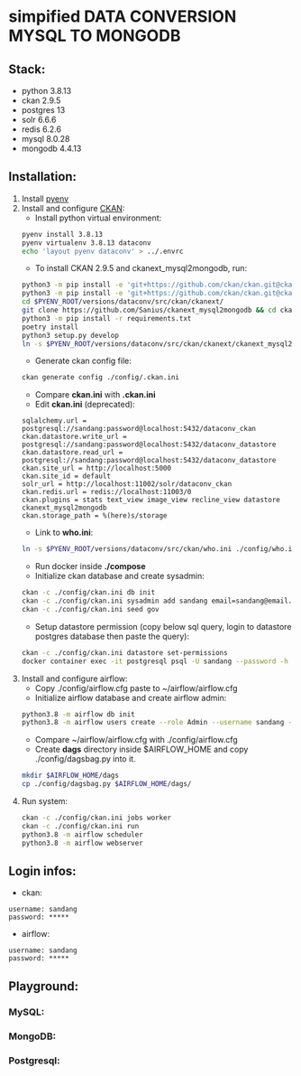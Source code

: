 # simpified DATA CONVERSION MYSQL TO MONGODB 

## Stack:
- python 3.8.13
- ckan 2.9.5
- postgres 13
- solr 6.6.6
- redis 6.2.6
- mysql 8.0.28
- mongodb 4.4.13
## Installation:
1. Install [pyenv](https://github.com/pyenv/pyenv)
1. Install and configure [CKAN](https://docs.ckan.org/en/2.9/maintaining/installing/install-from-source.html):
    - Install python virtual environment:
    ```bash
    pyenv install 3.8.13
    pyenv virtualenv 3.8.13 dataconv
    echo 'layout pyenv dataconv' > ../.envrc
    ```
    - To install CKAN 2.9.5 and ckanext_mysql2mongodb, run:
    ```bash
    python3 -m pip install -e 'git+https://github.com/ckan/ckan.git@ckan-2.9.5#egg=ckan[requirements]'
    python3 -m pip install -e 'git+https://github.com/ckan/ckan.git@ckan-2.9.5#egg=ckan[requirements,dev]'
    cd $PYENV_ROOT/versions/dataconv/src/ckan/ckanext/
    git clone https://github.com/Sanius/ckanext_mysql2mongodb && cd ckanext_mysql2mongodb
    python3 -m pip install -r requirements.txt
    poetry install
    python3 setup.py develop
    ln -s $PYENV_ROOT/versions/dataconv/src/ckan/ckanext/ckanext_mysql2mongodb ../ckanext_mysql2mongodb
    ```
    - Generate ckan config file:
    ```bash
    ckan generate config ./config/.ckan.ini
    ```
    - Compare **ckan.ini** with **.ckan.ini**
    - Edit **ckan.ini** (deprecated):
    ```
    sqlalchemy.url = postgresql://sandang:password@localhost:5432/dataconv_ckan
    ckan.datastore.write_url = postgresql://sandang:password@localhost:5432/dataconv_datastore
    ckan.datastore.read_url = postgresql://sandang:password@localhost:5432/dataconv_datastore
    ckan.site_url = http://localhost:5000
    ckan.site_id = default
    solr_url = http://localhost:11002/solr/dataconv_ckan
    ckan.redis.url = redis://localhost:11003/0
    ckan.plugins = stats text_view image_view recline_view datastore ckanext_mysql2mongodb
    ckan.storage_path = %(here)s/storage
    ```
    - Link to **who.ini**:
    ```bash
    ln -s $PYENV_ROOT/versions/dataconv/src/ckan/who.ini ./config/who.ini
    ```
    - Run docker inside **./compose**
    - Initialize ckan database and create sysadmin:
    ```bash
    ckan -c ./config/ckan.ini db init
    ckan -c ./config/ckan.ini sysadmin add sandang email=sandang@email.com name=sandang
    ckan -c ./config/ckan.ini seed gov
    ```
    - Setup datastore permission (copy below sql query, login to datastore postgres database then paste the query):
    ```bash
    ckan -c ./config/ckan.ini datastore set-permissions
    docker container exec -it postgresql psql -U sandang --password -h localhost -p 5432 -d datastore
    ```
1. Install and configure airflow:
    - Copy ./config/airflow.cfg paste to ~/airflow/airflow.cfg
    - Initialize airflow database and create airflow admin:
    ```bash
    python3.8 -m airflow db init
    python3.8 -m airflow users create --role Admin --username sandang -f san -l dang -e sandang@email.com
    ```
    - Compare ~/airflow/airflow.cfg with ./config/airflow.cfg
    - Create **dags** directory inside $AIRFLOW_HOME and copy ./config/dagsbag.py into it.
    ```bash
    mkdir $AIRFLOW_HOME/dags
    cp ./config/dagsbag.py $AIRFLOW_HOME/dags/
    ```
1. Run system:
    ```bash
    ckan -c ./config/ckan.ini jobs worker
    ckan -c ./config/ckan.ini run
    python3.8 -m airflow scheduler
    python3.8 -m airflow webserver
    ```
## Login infos:
- ckan:
```
username: sandang
password: *****
```
- airflow:
```
username: sandang
password: *****
```
## Playground:
### MySQL:

### MongoDB:

### Postgresql: